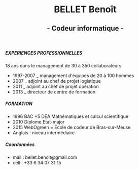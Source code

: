 
<html>
    <head>
        <link type="text/css" rel="stylesheet" href="style.md"/>
    </head>
    <body>
    <header> 
        <div>
            <h1>BELLET Benoît</h1>
            <h2> - Codeur informatique - </h2>
        </div>
    </header>
    <main>
        <h5>EXPERIENCES PROFESSIONNELLES</h5>
        <p> 18 ans dans le management de 30 à 350 collaborateurs</p>
        <ul>
            <li> 1997-2007 _ management d'équipes de 20 à 100 hommes </li>
            <li> 2007 _ adjoint au chef de projet logistique </li>
            <li> 2011 _ adjoint au chef de projet opération </li>
            <li> 2013 _ directeur de centre de formation </li>
        </ul>
        <h5>FORMATION</h5>
        <ul>
            <li> 1996 BAC +5 DEA Mathématiques et calcul scientifique</li>
            <li> 2010 Diplome Etat-major</li>
            <li> 2015 WebOgreen = Ecole de codeur de Bras-sur-Meuse</li>
            <li> Anglais : niveau intermédiaire</li>
        </ul>
     </main>
    <footer>
        <h5>Coordonnées</h5>
        <ul>
            <li> mail : bellet.benoit@gmail.com </li>
            <li> cell : +33 6 34 07 31 15 </li>
        </ul>
    </footer>
   </body>
</html>
